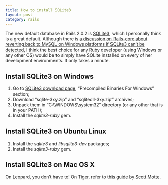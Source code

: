 ```yaml
---
title: How to install SQLite3
layout: post
category: rails
---
```


The new default database in Rails 2.0.2 is [SQLite3][1], which I personally think is a great default. Although there is [a discussion on Rails-core about reverting back to MySQL on Windows platforms if SQLite3 can’t be detected][2], I think the best choice for any Ruby developer (using Windows or any other OS) would be to simply have SQLite installed on every of her development environments. It only takes a minute.

<h2 id="windows">Install SQLite3 on Windows</h2>

1. Go to [SQLite3 download page][3], “Precompiled Binaries For Windows” section;
2. Download “sqlite-3xy.zip” and “sqlitedll-3xy.zip” archives;
3. Unpack them in “C:\WINDOWS\system32” directory (or any other that is in your PATH);
4. Install the <i>sqlite3-ruby</i> gem.

<h2 id="linux">Install SQLite3 on Ubuntu Linux</h2>

1. Install the <i>sqlite3</i> and <i>libsqlite3-dev</i> packages;
2. Install the <i>sqlite3-ruby</i> gem.

<h2 id="mac">Install SQLite3 on Mac OS X</h2>

On Leopard, you don’t have to! On Tiger, refer to [this guide by Scott Motte][4].


[1]: http://www.sqlite.org/
[2]: http://groups.google.com/group/rubyonrails-core/t/5e13088c604c7216
[3]: http://www.sqlite.org/download.html
[4]: http://scottmotte.com/archives/77